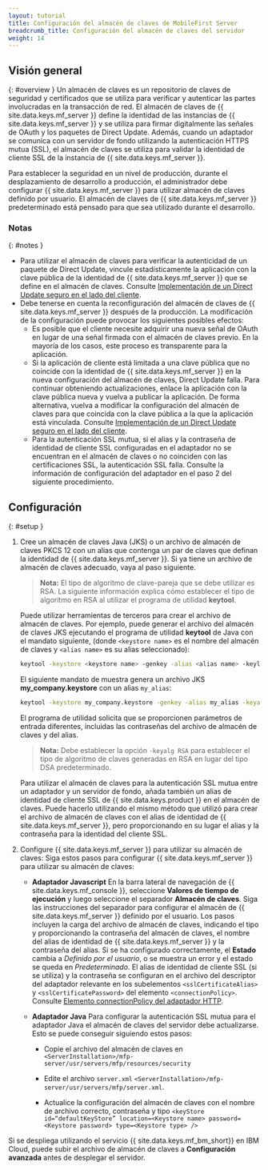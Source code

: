 ```yaml
---
layout: tutorial
title: Configuración del almacén de claves de MobileFirst Server
breadcrumb_title: Configuración del almacén de claves del servidor 
weight: 14
---
```

<!-- NLS_CHARSET=UTF-8 -->
## Visión general
{: #overview }
Un almacén de claves es un repositorio de claves de seguridad y certificados que se utiliza para verificar y autenticar las partes involucradas en la transacción de red. El almacén de claves de {{ site.data.keys.mf_server }} define la identidad de las instancias de {{ site.data.keys.mf_server }} y se utiliza para firmar digitalmente las señales de OAuth y los paquetes de Direct Update. Además, cuando un adaptador se comunica con un servidor de fondo utilizando la autenticación HTTPS mutua (SSL), el almacén de claves se utiliza para validar la identidad de cliente SSL de la instancia de {{ site.data.keys.mf_server }}.

Para establecer la seguridad en un nivel de producción, durante el desplazamiento de desarrollo a producción, el administrador debe configurar {{ site.data.keys.mf_server }} para utilizar almacén de claves definido por usuario. El almacén de claves de {{ site.data.keys.mf_server }} predeterminado está pensado para que sea utilizado durante el desarrollo.

### Notas
{: #notes }
* Para utilizar el almacén de claves para verificar la autenticidad de un paquete de Direct Update, vincule estadísticamente la aplicación con la clave pública de la identidad de {{ site.data.keys.mf_server }} que se define en el almacén de claves. Consulte [Implementación de un Direct Update seguro en el lado del cliente](../../application-development/direct-update).
* Debe tenerse en cuenta la reconfiguración del almacén de claves de {{ site.data.keys.mf_server }} después de la producción. La modificación de la configuración puede provocar los siguientes posibles efectos:
    * Es posible que el cliente necesite adquirir una nueva señal de OAuth en lugar de una señal firmada con el almacén de claves previo. En la mayoría de los casos, este proceso es transparente para la aplicación.
    * Si la aplicación de cliente está limitada a una clave pública que no coincide con la identidad de {{ site.data.keys.mf_server }} en la nueva configuración del almacén de claves, Direct Update falla. Para continuar obteniendo actualizaciones, enlace la aplicación con la clave pública nueva y vuelva a publicar la aplicación. De forma alternativa, vuelva a modificar la configuración del almacén de claves para que coincida con la clave pública a la que la aplicación está vinculada. Consulte [Implementación de un Direct Update seguro en el lado del cliente](../../application-development/direct-update).
    *  Para la autenticación SSL mutua, si el alias y la contraseña de identidad de cliente SSL configuradas en el adaptador no se encuentran en el almacén de claves o no coinciden con las certificaciones SSL, la autenticación SSL falla. Consulte la información de configuración del adaptador en el paso 2 del siguiente procedimiento.

## Configuración
{: #setup }
1. Cree un almacén de claves Java (JKS) o un archivo de almacén de claves PKCS 12 con un alias que contenga un par de claves que definan la identidad de {{ site.data.keys.mf_server }}. Si ya tiene un archivo de almacén de claves adecuado, vaya al paso siguiente.

   > **Nota:** El tipo de algoritmo de clave-pareja que se debe utilizar es RSA. La siguiente información explica cómo establecer el tipo de algoritmo en RSA al utilizar el programa de utilidad **keytool**.

   Puede utilizar herramientas de terceros para crear el archivo de almacén de claves. Por ejemplo, puede generar el archivo del almacén de claves JKS ejecutando el programa de utilidad **keytool** de Java con el mandato siguiente, (donde `<keystore name>` es el nombre del almacén de claves y `<alias name>` es su alias seleccionado):

   ```bash
   keytool -keystore <keystore name> -genkey -alias <alias name> -keylag RSA
   ```

   El siguiente mandato de muestra genera un archivo JKS **my_company.keystore** con un alias `my_alias`:

   ```bash
   keytool -keystore my_company.keystore -genkey -alias my_alias -keyalg RSA
   ```

   El programa de utilidad solicita que se proporcionen parámetros de entrada diferentes, incluidas las contraseñas del archivo de almacén de claves y del alias.

   > **Nota:** Debe establecer la opción `-keyalg RSA` para establecer el tipo de algoritmo de claves generadas en RSA en lugar del tipo DSA predeterminado.

   Para utilizar el almacén de claves para la autenticación SSL mutua entre un adaptador y un servidor de fondo, añada también un alias de identidad de cliente SSL de {{ site.data.keys.product }} en el almacén de claves. Puede hacerlo utilizando el mismo método que utilizó para crear el archivo de almacén de claves con el alias de identidad de {{ site.data.keys.mf_server }}, pero proporcionando en su lugar el alias y la contraseña para la identidad del cliente SSL.

2. Configure {{ site.data.keys.mf_server }} para utilizar su almacén de claves:
   Siga estos pasos para configurar {{ site.data.keys.mf_server }} para utilizar su almacén de claves:

      * **Adaptador Javascript**
        En la barra lateral de navegación de {{ site.data.keys.mf_console }}, seleccione **Valores de tiempo de ejecución** y luego seleccione el separador **Almacén de claves**. Siga las instrucciones del separador para configurar el almacén de {{ site.data.keys.mf_server }} definido por el usuario. Los pasos incluyen la carga del archivo de almacén de claves, indicando el tipo y proporcionando la contraseña del almacén de claves, el nombre del alias de identidad de {{ site.data.keys.mf_server }} y la contraseña del alias.
        Si se ha configurado correctamente, el **Estado** cambia a *Definido por el usuario*, o se muestra un error y el estado se queda en *Predeterminado*.
        El alias de identidad de cliente SSL (si se utiliza) y la contraseña se configuran en el archivo del descriptor del adaptador relevante en los subelementos `<sslCertificateAlias>` y `<sslCertificatePassword>` del elemento `<connectionPolicy>`. Consulte [Elemento connectionPolicy del adaptador HTTP](../../adapters/javascript-adapters/js-http-adapter/#the-xml-file).

      * **Adaptador Java**
        Para configurar la autenticación SSL mutua para el adaptador Java el almacén de claves del servidor debe actualizarse. Esto se puede conseguir siguiendo estos pasos:

        * Copie el archivo del almacén de claves en `<ServerInstallation>/mfp-server/usr/servers/mfp/resources/security`

        * Edite el archivo `server.xml`  `<ServerInstallation>/mfp-server/usr/servers/mfp/server.xml`.

        * Actualice la configuración del almacén de claves con el nombre de archivo correcto, contraseña y tipo
        `<keyStore id=“defaultKeyStore” location=<Keystore name> password=<Keystore password> type=<Keystore type> />`

Si se despliega utilizando el servicio {{ site.data.keys.mf_bm_short}} en IBM Cloud, puede subir el archivo de almacén de claves a **Configuración avanzada** antes de desplegar el servidor.
